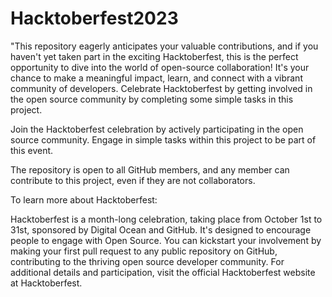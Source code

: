 # Hacktoberfest2023
"This repository eagerly anticipates your valuable contributions, and if you haven't yet taken part in the exciting Hacktoberfest, this is the perfect opportunity to dive into the world of open-source collaboration! It's your chance to make a meaningful impact, learn, and connect with a vibrant community of developers. 
Celebrate Hacktoberfest by getting involved in the open source community by completing some simple tasks in this project.

Join the Hacktoberfest celebration by actively participating in the open source community. Engage in simple tasks within this project to be part of this event.

The repository is open to all GitHub members, and any member can contribute to this project, even if they are not collaborators.

To learn more about Hacktoberfest:

Hacktoberfest is a month-long celebration, taking place from October 1st to 31st, sponsored by Digital Ocean and GitHub. It's designed to encourage people to engage with Open Source. You can kickstart your involvement by making your first pull request to any public repository on GitHub, contributing to the thriving open source developer community.
For additional details and participation, visit the official Hacktoberfest website at Hacktoberfest.

